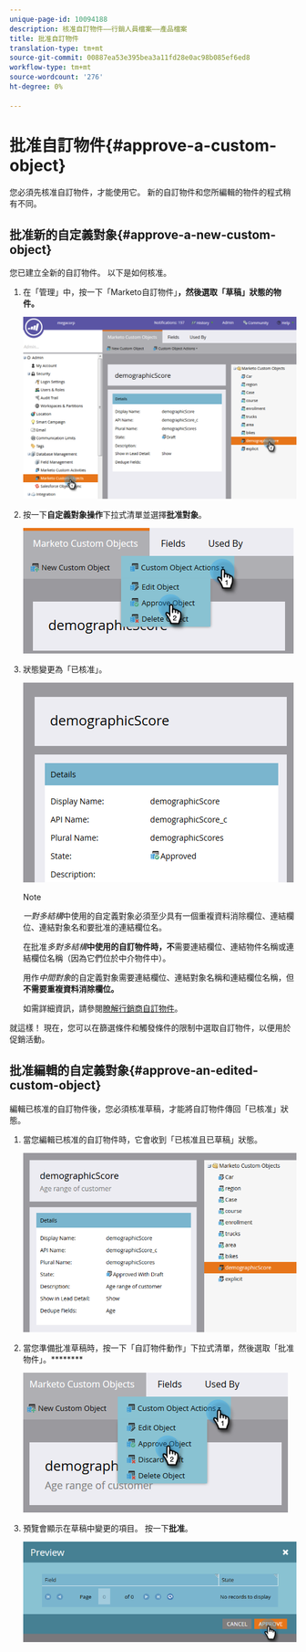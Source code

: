 ```yaml
---
unique-page-id: 10094188
description: 核准自訂物件——行銷人員檔案——產品檔案
title: 批准自訂物件
translation-type: tm+mt
source-git-commit: 00887ea53e395bea3a11fd28e0ac98b085ef6ed8
workflow-type: tm+mt
source-wordcount: '276'
ht-degree: 0%

---
```



# 批准自訂物件{#approve-a-custom-object}

您必須先核准自訂物件，才能使用它。 新的自訂物件和您所編輯的物件的程式稍有不同。

## 批准新的自定義對象{#approve-a-new-custom-object}

您已建立全新的自訂物件。 以下是如何核准。

1. 在「管理」中，按一下「Marketo自訂物件」**，然後選取「草稿」狀態的物件。**

   ![](assets/one.png)

1. 按一下&#x200B;**自定義對象操作**&#x200B;下拉式清單並選擇&#x200B;**批准對象**。

   ![](assets/two.png)

1. 狀態變更為「已核准」。

   ![](assets/three.png)

   >[!NOTE]
   >
   >*一對多結構*&#x200B;中使用的自定義對象必須至少具有一個重複資料消除欄位、連結欄位、連結對象名和要批准的連結欄位名。
   >
   >
   >在批准&#x200B;*多對多結構***中使用的自訂物件時，不**&#x200B;需要連結欄位、連結物件名稱或連結欄位名稱（因為它們位於中介物件中）。
   >
   >
   >用作&#x200B;*中間對象*&#x200B;的自定義對象需要連結欄位、連結對象名稱和連結欄位名稱，但&#x200B;**不需要重複資料消除欄位。**
   >
   >
   >如需詳細資訊，請參閱[瞭解行銷商自訂物件](understanding-marketo-custom-objects.md)。

就這樣！ 現在，您可以在篩選條件和觸發條件的限制中選取自訂物件，以便用於促銷活動。

## 批准編輯的自定義對象{#approve-an-edited-custom-object}

編輯已核准的自訂物件後，您必須核准草稿，才能將自訂物件傳回「已核准」狀態。

1. 當您編輯已核准的自訂物件時，它會收到「已核准且已草稿」狀態。

   ![](assets/four.png)

1. 當您準備批准草稿時，按一下「自訂物件動作」下拉式清單，然後選取「批准物件」。********

   ![](assets/five-1.png)

1. 預覽會顯示在草稿中變更的項目。 按一下&#x200B;**批准**。

   ![](assets/six-1.png)

